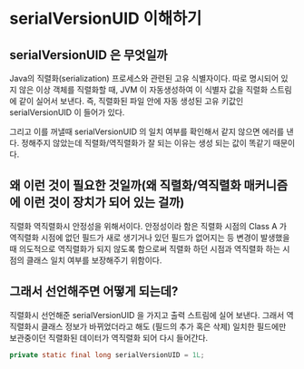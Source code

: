 # serialVersionUID 이해하기

## serialVersionUID 은 무엇일까

Java의 직렬화(serialization) 프로세스와 관련된 고유 식별자이다. 따로 명시되어 있지 않은 이상 객체를 직렬화할 때, JVM 이 자동생성하여 이 식별자 값을 직렬화 스트림에 같이 실어서 보낸다. 즉, 직렬화된 파일 안에 자동 생성된 고유 키값인 serialVersionUID 이 들어가 있다.

그리고 이를 꺼낼때 serialVersionUID 의 일치 여부를 확인해서 같지 않으면 에러를 낸다. 정해주지 않았는데 직렬화/역직렬화가 잘 되는 이유는 생성 되는 값이 똑같기 때문이다.



## 왜 이런 것이 필요한 것일까(왜 직렬화/역직렬화 매커니즘에 이런 것이 장치가 되어 있는 걸까)

직렬화 역직렬화시 안정성을 위해서이다. 안정성이라 함은 직렬화 시점의 Class A 가 역직렬화 시점에 없던 필드가 새로 생기거나 있던 필드가 없어지는 등 변경이 발생했을 때 의도적으로 역직렬화가 되지 않도록 함으로써 직렬화 하던 시점과 역직렬화 하는 시점의 클래스 일치 여부를 보장해주기 위함이다.



## 그래서 선언해주면 어떻게 되는데?

직렬화시 선언해준 serialVersionUID 을 가지고 출력 스트림에 실어 보낸다. 그래서 역직렬화시 클래스 정보가 바뀌었더라고 해도 (필드의 추가 혹은 삭제) 일치한 필드에만 보관중이던 직렬화된 데이터가 역직렬화 되어 다시 들어간다.

```java
private static final long serialVersionUID = 1L;
```

